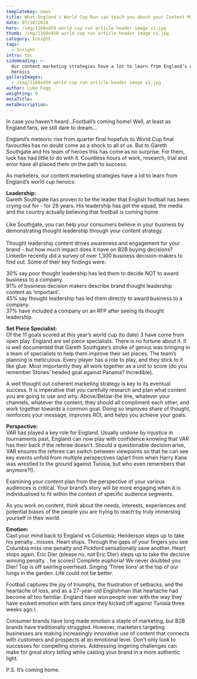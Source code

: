```yaml
---
templateKey: news
title: What England's World Cup Run can teach you about your Content Marketing
date: 07/10/2018
hero: /img/1160x450 world cup run article header image v1.jpg
thumb: /img/1160x450 world cup run article header image v1.jpg
category: Insight
tags:
  - Insight
intro: tbc
sideHeading: >-
  Our content marketing strategies have a lot to learn from England’s world cup
  heroics
galleryImages:
  - /img/1160x450 world cup run article header image v1.jpg
author: Luke Fagg
weighting: 0
metaTitle: 
metaDescription:
---
```


In case you haven’t heard…Football’s coming home! Well, at least as England fans, we still dare to dream...

England’s meteoric rise from quarter final hopefuls to World Cup final favourites has no doubt come as a shock to all of us. But to Gareth Southgate and his team of heroes this has come as no surprise. For them, luck has had little to do with it. Countless hours of work, research, trial and error have all placed them on the path to success.

As marketers, our content marketing strategies have a lot to learn from England’s world cup heroics:

**Leadership:**\
Gareth Southgate has proven to be the leader that English football has been crying out for - for 28 years. His leadership has got the squad, the media and the country actually believing that football is coming home.\
\
Like Southgate, you can help your consumers believe in your business by demonstrating thought leadership through your content strategy.\
\
Thought leadership content drives awareness and engagement for your brand – but how much impact does it have on B2B buying decisions? Linkedin recently did a survey of over 1,300 business decision-makers to find out. Some of their key findings were:

30% say poor thought leadership has led them to decide NOT to award business to a company.\
91% of business decision makers describe brand thought leadership content as ‘important’.\
45% say thought leadership has led them directly to award business to a company.\
37% have included a company on an RFP after seeing its thought leadership.

**Set Piece Specialist:**\
Of the 11 goals scored at this year’s world cup (to date) 3 have come from open play. England are set piece specialists. There is no fortune about it. It is well documented that Gareth Southgate’s stroke of genius was bringing in a team of specialists to help them improve their set pieces. The team’s planning is meticulous. Every player has a role to play, and they stick to it like glue. Most importantly they all work together as a unit to score (do you remember Stones’ headed goal against Panama? Incredible).

A well thought out coherent marketing strategy is key to its eventual success. It is imperative that you carefully research and plan what content you are going to use and why. Above/Below-the line, whatever your channels, whatever the content, they should all compliment each other, and work together towards a common goal. Doing so improves share of thought, reinforces your message, improves ROI, and helps you achieve your goals.

**Perspective:**\
VAR has played a key role for England. Usually undone by injustice in tournaments past, England can now play with confidence knowing that VAR has their back if the referee doesn’t. Should a questionable decision arise, VAR ensures the referee can switch between viewpoints so that he can see key events unfold from multiple perspectives (apart from when Harry Kane was wrestled to the ground against Tunisia, but who even remembers that anymore?!).

Examining your content plan from the perspective of your various audiences is critical. Your brand’s story will be more engaging when it is individualised to fit within the context of specific audience segments.

As you work on content, think about the needs, interests, experiences and potential biases of the people you are trying to reach by truly immersing yourself in their world.

**Emotion:**\
Cast your mind back to England vs Columbia; Henderson steps up to take his penalty…misses. Heart stops. Through the gaps of your fingers you see Columbia miss one penalty and Pickford sensationally save another. Heart stops again. Eric Dier (please no, not Eric Dier) steps up to take the decisive winning penalty… he scores! Complete euphoria! We never doubted you Dier! Top is off swirling overhead. Singing ‘Three lions‘ at the top of our lungs in the garden. Life could not be better.

Football captures the joy of triumphs, the frustration of setbacks, and the heartache of loss, and as a 27-year-old Englishman that heartache had become all too familiar. England have won people over with the way they have evoked emotion with fans since they kicked off against Tunisia three weeks ago.\

Consumer brands have long made emotion a staple of marketing, but B2B brands have traditionally struggled. However, marketers targeting businesses are making increasingly innovative use of content that connects with customers and prospects at an emotional level. Don’t only look to successes for compelling stories. Addressing lingering challenges can make for great story telling while casting your brand in a more authentic light.

P.S. It’s coming home.
